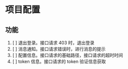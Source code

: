 # 项目配置

## 功能

1. [ ] 退出登录。接口请求 403 时，退出登录
2. [ ] 消息通知。接口请求错误时，进行消息的提示
3. [ ] 配置信息。接口请求的基础路径，接口请求的超时时间
4. [ ] token 信息。接口请求的 token 验证信息获取
